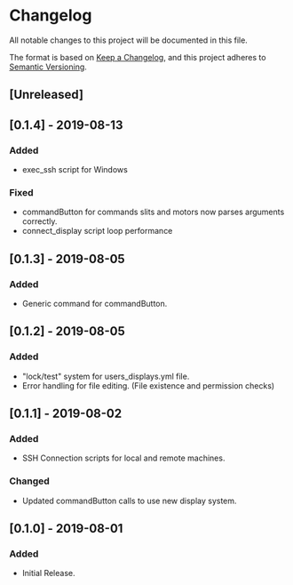 # Changelog
All notable changes to this project will be documented in this file.

The format is based on [Keep a Changelog](https://keepachangelog.com/en/1.0.0/),
and this project adheres to [Semantic Versioning](https://semver.org/spec/v2.0.0.html).

## [Unreleased]

## [0.1.4] - 2019-08-13
### Added
- exec_ssh script for Windows

### Fixed
- commandButton for commands slits and motors now parses arguments correctly.
- connect_display script loop performance

## [0.1.3] - 2019-08-05
### Added
- Generic command for commandButton.

## [0.1.2] - 2019-08-05
### Added
- "lock/test" system for users_displays.yml file.
- Error handling for file editing. (File existence and permission checks)

## [0.1.1] - 2019-08-02
### Added
- SSH Connection scripts for local and remote machines.

### Changed
- Updated commandButton calls to use new display system.

## [0.1.0] - 2019-08-01
### Added
- Initial Release.
